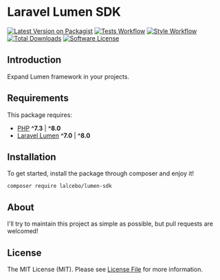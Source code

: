 # Laravel Lumen SDK

[![Latest Version on Packagist][ico-version]][link-packagist]
[![Tests Workflow][ico-tests]][link-tests]
[![Style Workflow][ico-style]][link-style]
[![Total Downloads][ico-downloads]][link-downloads]
[![Software License][ico-license]][link-license]

## Introduction

Expand Lumen framework in your projects.

## Requirements

This package requires:

- [PHP](https://www.php.net) **^7.3** | **^8.0**
- [Laravel Lumen](https://lumen.laravel.com) **^7.0** | **^8.0**

## Installation

To get started, install the package through composer and enjoy it!

```shell
composer require lalcebo/lumen-sdk
```

## About

I'll try to maintain this project as simple as possible, but pull requests are welcomed!

## License

The MIT License (MIT). Please see [License File][link-license] for more information.

[ico-version]: https://img.shields.io/packagist/v/lalcebo/lumen-sdk.svg?style=for-the-badge&logo=Packagist
[ico-license]: https://img.shields.io/badge/license-MIT-brightgreen.svg?style=for-the-badge&color=blue
[ico-downloads]: https://img.shields.io/packagist/dt/lalcebo/lumen-sdk.svg?style=for-the-badge
[ico-tests]: https://img.shields.io/github/workflow/status/lalcebo/lumen-sdk/Tests?style=for-the-badge&label=tests&logo=github
[ico-style]: https://img.shields.io/github/workflow/status/lalcebo/lumen-sdk/Coding%20Standards?style=for-the-badge&label=PSR-12&logo=github

[link-packagist]: https://packagist.org/packages/lalcebo/lumen-sdk
[link-license]: LICENSE
[link-downloads]: https://packagist.org/packages/lalcebo/lumen-sdk
[link-tests]: https://github.com/lalcebo/lumen-sdk/actions/workflows/tests.yml?query=branch%3Amaster
[link-style]: https://github.com/lalcebo/lumen-sdk/actions/workflows/php-cs-fixer.yml